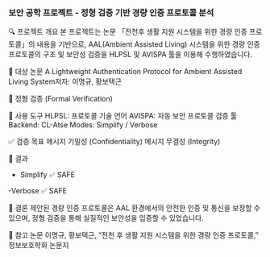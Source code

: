<h3>보안 공학 프로젝트 - 정형 검증 기반 경량 인증 프로토콜 분석 </h3>

🔍 프로젝트 개요
본 프로젝트는 논문 「전천후 생활 지원 시스템을 위한 경량 인증 프로토콜」의 내용을 기반으로, AAL(Ambient Assisted Living) 시스템을 위한 경량 인증 프로토콜의 구조 및 보안성 검증을 HLPSL 및 AVISPA 툴을 이용해 수행하였습니다.

📄 대상 논문
A Lightweight Authentication Protocol for Ambient Assisted Living System저자: 이명규, 황보택근

🧪 정형 검증 (Formal Verification)

🔧 사용 도구
HLPSL: 프로토콜 기술 언어
AVISPA: 자동 보안 프로토콜 검증 툴
Backend: CL-Atse
Modes: Simplify / Verbose

✅ 검증 목표
메시지 기밀성 (Confidentiality)
메시지 무결성 (Integrity)

🔬 결과
- Simplify
✅ SAFE

-Verbose
✅ SAFE


📌 결론
제안된 경량 인증 프로토콜은 AAL 환경에서의 안전한 인증 및 통신을 보장할 수 있으며, 정형 검증을 통해 실질적인 보안성을 입증할 수 있었습니다.

📃 참고 논문
이명규, 황보택근, “전천 후 생활 지원 시스템을 위한 경량 인증 프로토콜,” 정보보호학회 논문지
